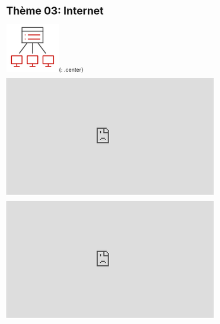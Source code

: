 # Thème 03: Internet
 
![](../images/logo_internet.png){: .center} 


<p align="center">
<iframe width="560" height="315" src="https://www.youtube.com/embed/aX3z3JoVEdE" title="YouTube video player" frameborder="0" allow="accelerometer; autoplay; clipboard-write; encrypted-media; gyroscope; picture-in-picture" allowfullscreen></iframe>
</p>

<p align="center">
<iframe width="560" height="315" src="https://www.youtube.com/embed/qzWdzAvfBoo" title="YouTube video player" frameborder="0" allow="accelerometer; autoplay; clipboard-write; encrypted-media; gyroscope; picture-in-picture" allowfullscreen></iframe>
</p>

